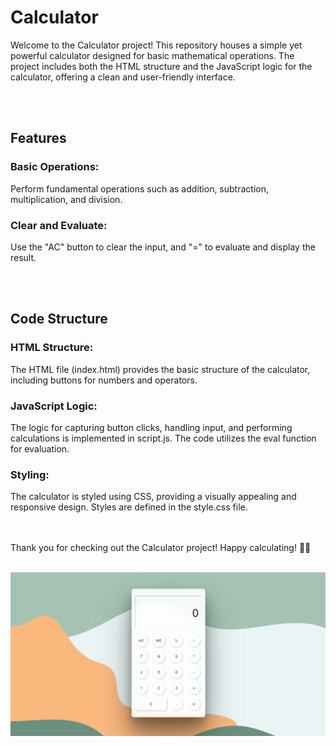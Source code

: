 # Calculator

Welcome to the Calculator project! This repository houses a simple yet powerful calculator designed for basic mathematical operations. The project includes both the HTML structure and the JavaScript logic for the calculator, offering a clean and user-friendly interface.


<br></br>
## Features


### Basic Operations:
Perform fundamental operations such as addition, subtraction, multiplication, and division.


### Clear and Evaluate:
Use the "AC" button to clear the input, and "=" to evaluate and display the result.


<br></br>
## Code Structure


### HTML Structure:
The HTML file (index.html) provides the basic structure of the calculator, including buttons for numbers and operators.


### JavaScript Logic:
The logic for capturing button clicks, handling input, and performing calculations is implemented in script.js. The code utilizes the eval function for evaluation.


### Styling:
The calculator is styled using CSS, providing a visually appealing and responsive design. Styles are defined in the style.css file.


<br></br>
Thank you for checking out the Calculator project! Happy calculating! 🧮✨
<br></br>


![CalculatorHeaderProject](https://github.com/Chaserdamo/Calculator/blob/4b495f6483fa7505ca76b2c1a377ea0d1cf20395/img/CalculatorHeaderProject.png)
